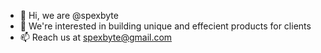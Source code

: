 - 👋 Hi, we are @spexbyte
- 👀 We're interested in building unique and effecient products for clients
- 📫 Reach us at spexbyte@gmail.com

<!---
spexbyte/spexbyte is a ✨ special ✨ repository because its `README.md` (this file) appears on your GitHub profile.
You can click the Preview link to take a look at your changes.
--->
